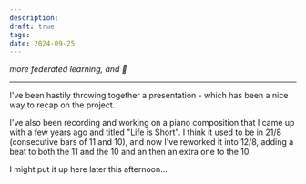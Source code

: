 ```yaml
---
description: 
draft: true
tags: 
date: 2024-09-25
---
```

*more federated learning, and 🎹*

---
I've been hastily throwing together a presentation - which has been a nice way to recap on the project.

I've also been recording and working on a piano composition that I came up with a few years ago and titled "Life is Short". I think it used to be in 21/8 (consecutive bars of 11 and 10), and now I've reworked it into 12/8, adding a beat to both the 11 and the 10 and an then an extra one to the 10.

I might put it up here later this afternoon...